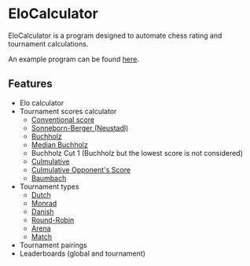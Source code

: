 # EloCalculator

EloCalculator is a program designed to automate chess rating and tournament calculations.

An example program can be found [here](src/EloCalculator.Example/Program.cs).


## Features

- Elo calculator
- Tournament scores calculator
  - [Conventional score](https://en.wikipedia.org/wiki/Chess_tournament#Scoring)
  - [Sonneborn-Berger (Neustadl)](https://en.wikipedia.org/wiki/Sonneborn%E2%80%93Berger_score)
  - [Buchholz](https://en.wikipedia.org/wiki/Buchholz_system)
  - [Median Buchholz](https://en.wikipedia.org/wiki/Tie-breaking_in_Swiss-system_tournaments#Median_/_Buchholz_/_Solkoff)
  - Buchholz Cut 1 (Buchholz but the lowest score is not considered)
  - [Culmulative](https://en.wikipedia.org/wiki/Tie-breaking_in_Swiss-system_tournaments#Cumulative)
  - [Culmulative Opponent's Score](https://en.wikipedia.org/wiki/Tie-breaking_in_Swiss-system_tournaments#Cumulative_opponent's_score)
  - [Baumbach](https://en.wikipedia.org/wiki/Tie-breaking_in_Swiss-system_tournaments#Most_wins_(Baumbach))
- Tournament types
  - [Dutch](https://en.wikipedia.org/wiki/Swiss-system_tournament#Dutch_system)
  - [Monrad](https://en.wikipedia.org/wiki/Swiss-system_tournament#Monrad_system)
  - [Danish](https://en.wikipedia.org/wiki/Swiss-system_tournament#Danish_system)
  - [Round-Robin](https://en.wikipedia.org/wiki/Chess_tournament#Round-robin)
  - [Arena](https://support.chess.com/article/335-what-are-arena-tournaments)
  - [Match](https://www.chess.com/terms/chess-match)
- Tournament pairings
- Leaderboards (global and tournament)
